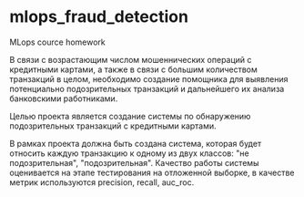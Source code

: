 # mlops_fraud_detection
MLops cource homework

В связи с возрастающим числом мошеннических операций с кредитными картами, а также в связи с большим количеством транзакций в целом, необходимо создание помощника для выявления потенциально подозрительных транзакций и дальнейшего их анализа банковскими работниками.

Целью проекта является создание системы по обнаружению подозрительных транзакций с кредитными картами.

В рамках проекта должна быть создана система, которая будет относить каждую транзакцию к одному из двух классов: "не подозрительная", "подозрительная". Качество работы системы оценивается на этапе тестирования на отложенной выборке, в качестве метрик используются precision, recall, auc_roc.
